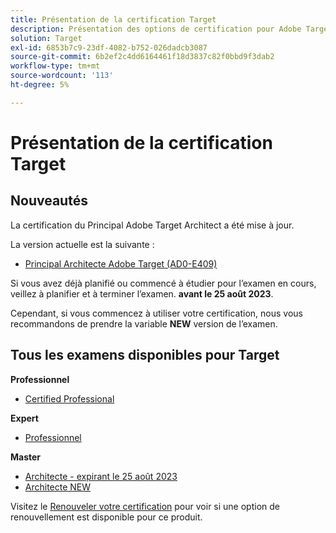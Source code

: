 ```yaml
---
title: Présentation de la certification Target
description: Présentation des options de certification pour Adobe Target
solution: Target
exl-id: 6853b7c9-23df-4082-b752-026dadcb3087
source-git-commit: 6b2ef2c4dd6164461f18d3837c82f0bbd9f3dab2
workflow-type: tm+mt
source-wordcount: '113'
ht-degree: 5%

---
```


# Présentation de la certification Target

## Nouveautés

La certification du Principal Adobe Target Architect a été mise à jour.

La version actuelle est la suivante :

* [Principal Architecte Adobe Target (AD0-E409)](/help/certifications/at/at-m-architect.md)

Si vous avez déjà planifié ou commencé à étudier pour l’examen en cours, veillez à planifier et à terminer l’examen. **avant le 25 août 2023**.

Cependant, si vous commencez à utiliser votre certification, nous vous recommandons de prendre la variable **NEW** version de l’examen.

## Tous les examens disponibles pour Target

**Professionnel**

* [Certified Professional](/help/certifications/at/at-p-business.md) <!--AD0-E408-->

**Expert**

* [Professionnel](/help/certifications/at/at-e-business.md) <!--AD0-E406-->

**Master**

* [Architecte - expirant le 25 août 2023](/help/certifications/at/at-m-architect.md) <!--AD0-E407-->
* [Architecte NEW](/help/certifications/at/at-m-architect0623.md) <!--AD0-E409-->

Visitez le [Renouveler votre certification](/help/certifications/renew.md) pour voir si une option de renouvellement est disponible pour ce produit.
